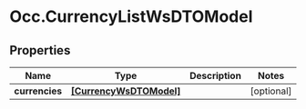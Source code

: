 # Occ.CurrencyListWsDTOModel

## Properties
Name | Type | Description | Notes
------------ | ------------- | ------------- | -------------
**currencies** | [**[CurrencyWsDTOModel]**](CurrencyWsDTOModel.md) |  | [optional] 


